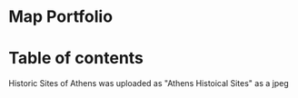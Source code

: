 # Map Portfolio


# Table of contents 

Historic Sites of Athens was uploaded as "Athens Histoical Sites" as a jpeg
